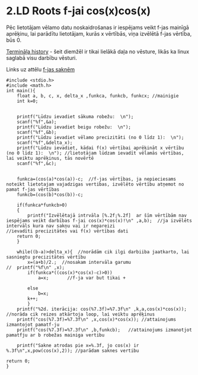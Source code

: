 # 2.LD Roots f-jai cos(x)cos(x)

Pēc lietotājam vēlamo datu noskaidrošanas ir iespējams veikt f-jas mainīgā aprēķinu, lai parādītu lietotājam, kurās x vērtībās, viņa izvēlētā f-jas vērtība, būs 0.

[Termināļa history](https://github.com/valterssne/sne-studijas/blob/master/history_20210111_all_lw) - šeit diemžēl ir tikai lielākā daļa no vēsture, likās ka linux saglabā visu darbību vēsturi.

Links uz attēlu [f-jas saknēm]()

```
#include <stdio.h>
#include <math.h>
int main(){
	float a, b, c, x, delta_x ,funkca, funkcb, funkcx; //mainigie
	int k=0;


	printf("Lūdzu ievadiet sākuma robežu:  \n");
	scanf("%f",&a);
	printf("Lūdzu ievadiet beigu robežu:  \n");
	scanf("%f",&b);
	printf("Lūdzu ievadiet vēlamo precizitāti (no 0 līdz 1):  \n");
	scanf("%f",&delta_x);
	printf("Lūdzu ievadiet, kādai f(x) vērtībai aprēķināt x vērtību (no 0 līdz 1):  \n"); //lietotājam lūdzam ievadīt vēlamās vērtības, lai veiktu aprēķinus, tās novērtē
	scanf("%f",&c);

	
	funkca=(cos(a)*cos(a))-c;  //f-jas vērtības, ja nepieciesams noteikt lietotajam vajadzigas vertibas, izvēlēto vērtību atņemot no pamat f-jas vērtības
	funkcb=(cos(b)*cos(b))-c;

	if(funkca*funkcb>0)
	{
		printf("Izvēlētajā intrvāla [%.2f;%.2f]  ar šīm vērtībām nav iespējams veikt darbības f-jai cos(x)*cos(x)!\n" ,a,b);  //ja izvēlēts intervāls kura nav sakņu vai ir nepareizi                                                       //ievadīti precizitātes vai f(x) vērtības dati
	return 0;
	}

	while((b-a)>delta_x){  //norādām cik ilgi darbiiba jaatkarto, lai sasniegtu precizitātes vērtību
		x=(a+b)/2.;  //nosakam intervāla garumu
//	printf("%f\n" ,x);
		if(funkca*((cos(x)*cos(x)-c)>0))
			a=x;       //f-ja var but tikai +
			
		else
			b=x; 
		k++;
		}
	printf("%2d. iterācija: cos(%7.3f)=%7.3f\n" ,k,a,cos(x)*cos(x));  //norāda cik reizes atkārtoja loop, lai veiktu aprēķinus
	printf("cos(%7.3f)=%7.3f\n" ,x,cos(x)*cos(x)); //attainojums izmantojot pamatf-ju
	printf("cos(%7.3f)=%7.3f\n" ,b,funkcb);   //attainojums izmanotjot pamatfju ar b robežas mainiga vertibu

	printf("Sakne atrodas pie x=%.3f, jo cos(x) ir %.3f\n",x,pow(cos(x),2)); //parādam saknes vertibu

return 0;
}
```
